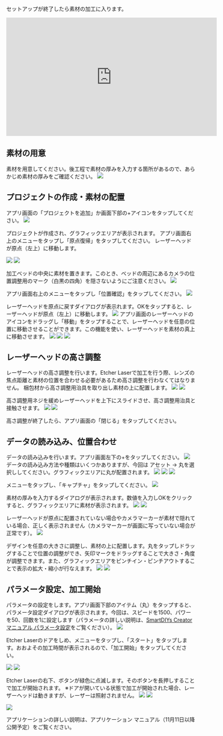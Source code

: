 セットアップが終了したら素材の加工に入ります。
<div class="iframe-content">
<iframe width="560" height="315" src="https://www.youtube.com/embed/rd3ESCfDGqQ" frameborder="0" allow="accelerometer; autoplay; encrypted-media; gyroscope; picture-in-picture" allowfullscreen></iframe>
</div>

## 素材の用意
素材を用意してください。後工程で素材の厚みを入力する箇所があるので、あらかじめ素材の厚みをご確認ください。
<img src="./images/first_processing_pc_1.jpg">

## プロジェクトの作成・素材の配置
アプリ画面の「プロジェクトを追加」か画面下部の+アイコンをタップしてください。
<img src="./images/first_processing_mobile_1.jpg">

プロジェクトが作成され、グラフィックエリアが表示されます。
アプリ画面右上のメニューをタップし「原点復帰」をタップしてください。
レーザーヘッドが原点（左上）に移動します。

<img src="./images/first_processing_mobile_2.jpg">
<img src="./images/first_processing_mobile_3.jpg">

加工ベッドの中央に素材を置きます。このとき、ベッドの周辺にあるカメラの位置調整用のマーク（白黒の四角）を隠さないようにご注意ください。
<img src="./images/first_processing_pc_5.jpg">

アプリ画面右上のメニューをタップし「位置確認」をタップしてください。
<img src="./images/first_processing_mobile_4.jpg">

レーザーヘッドを原点に戻すダイアログが表示れます。OKをタップすると、レーザーヘッドが原点（左上）に移動します。
<img src="./images/first_processing_mobile_5.jpg">
アプリ画面のレーザーヘッドのアイコンをドラッグし「移動」をタップすることで、レーザーヘッドを任意の位置に移動させることができます。この機能を使い、レーザーヘッドを素材の真上に移動させます。
<img src="./images/first_processing_mobile_6.jpg">
<img src="./images/first_processing_mobile_7.jpg">
<img src="./images/first_processing_pc_8.jpg">

## レーザーヘッドの高さ調整
レーザーヘッドの高さ調整を行います。Etcher Laserで加工を行う際、レンズの焦点距離と素材の位置を合わせる必要があるため高さ調整を行わなくてはなりません。
梱包材から高さ調整用治具を取り出し素材の上に配置します。
<img src="./images/hardware_setup_11.jpg">
<img src="./images/first_processing_pc_9.jpg">

高さ調整用ネジを緩めレーザーヘッドを上下にスライドさせ、高さ調整用治具と接触させます。
<img src="./images/first_processing_pc_10.jpg">
<img src="./images/first_processing_pc_8.png">

高さ調整が終了したら、アプリ画面の「閉じる」をタップしてください。

## データの読み込み、位置合わせ
データの読み込みを行います。アプリ画面左下の+をタップしてください。
<img src="./images/first_processing_mobile_8.jpg">
データの読み込み方法や種類はいくつかありますが、今回は アセット → 丸を選択ししてください。グラフィックエリアに丸が配置されます。
<img src="./images/first_processing_mobile_9.jpg">
<img src="./images/first_processing_mobile_10.jpg">
<img src="./images/first_processing_mobile_11.jpg">

メニューをタップし、「キャプチャ」をタップしてください。
<img src="./images/first_processing_mobile_12.jpg">

素材の厚みを入力するダイアログが表示されます。数値を入力しOKをクリックすると、グラフィックエリアに素材が表示されます。
<img src="./images/first_processing_mobile_13.jpg">
<img src="./images/first_processing_mobile_14.jpg">

レーザーヘッドが原点に配置されていない場合やカメラマーカーが素材で隠れている場合、正しく表示されません（カメラマーカーが画面に写っていない場合が正常です）。
<img src="./images/first_processing_mobile_15.jpg">


デザインを任意の大きさに調整し、素材の上に配置します。丸をタップしドラッグすることで位置の調整ができ、矢印マークをドラッグすることで大きさ・角度が調整できます。また、グラフィックエリアをピンチイン・ピンチアウトすることで表示の拡大・縮小が行なえます。
<img src="./images/first_processing_mobile_16.jpg">
<img src="./images/first_processing_mobile_17.jpg">



## パラメータ設定、加工開始
パラメータの設定をします。アプリ画面下部のアイテム（丸）をタップすると、パラメータ設定ダイアログが表示されます。今回は、スピードを1500、パワーを50、回数を1に設定します（パラメータの詳しい説明は、[SmartDIYs Creator マニュアル パラメータ設定](https://www.smartdiys.com/manual/smartdiys-creator-parameter/)をご覧ください）。
<img src="./images/first_processing_mobile_18.jpg">


Etcher Laserのドアをしめ、メニューをタップし、「スタート」をタップします。おおよその加工時間が表示されるので、「加工開始」をタップしてください。

<img src="./images/first_processing_mobile_19.jpg">
<img src="./images/first_processing_mobile_20.jpg">


Etcher Laserの右下、ボタンが緑色に点滅します。そのボタンを長押しすることで加工が開始されます。
※ドアが開いている状態で加工が開始された場合、レーザーヘッドは動きますが、レーザーは照射されません。
<img src="./images/first_processing_mobile_21.jpg">
<img src="./images/first_processing_mobile_22.jpg">

<img src="./images/first_processing_pc_20.jpg">

アプリケーションの詳しい説明は、アプリケーション マニュアル（11月11日以降公開予定）をご覧ください。
